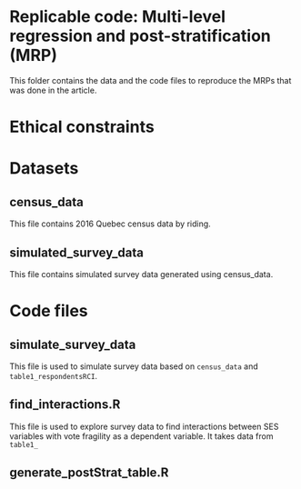# Replicable code: Multi-level regression and post-stratification (MRP)

This folder contains the data and the code files to reproduce the MRPs that was done in the article.

# Ethical constraints
<!--- The surveys used in this article were exclusive, and access to the data was conditional upon signing an ethics form. As a result, the `table1_respondentsRCI` dataset presented here is a shortened version of the full dataset used in this study. If you are interested in accessing additional variables or data, please contact us at <hubert.cadieux.1@ulaval.ca> to discuss the possibility of obtaining access. --->



# Datasets

## census_data
This file contains 2016 Quebec census data by riding.

## simulated_survey_data
This file contains simulated survey data generated using census_data. 

# Code files

## simulate_survey_data
This file is used to simulate survey data based on `census_data` and `table1_respondentsRCI`.

## find_interactions.R
This file is used to explore survey data to find interactions between SES variables with vote fragility as a dependent variable. It takes data from `table1_`

## generate_postStrat_table.R
